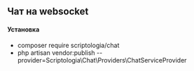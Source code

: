 ## Чат на websocket
#### Установка
- composer require scriptologia/chat
- php artisan vendor:publish --provider=Scriptologia\Chat\Providers\ChatServiceProvider



